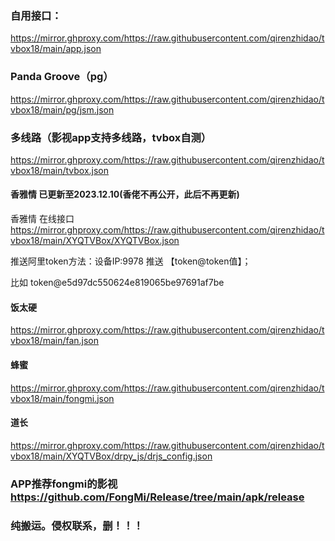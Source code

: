 ### 自用接口：
https://mirror.ghproxy.com/https://raw.githubusercontent.com/qirenzhidao/tvbox18/main/app.json

### Panda Groove（pg）
https://mirror.ghproxy.com/https://raw.githubusercontent.com/qirenzhidao/tvbox18/main/pg/jsm.json

### 多线路（影视app支持多线路，tvbox自测）
https://mirror.ghproxy.com/https://raw.githubusercontent.com/qirenzhidao/tvbox18/main/tvbox.json

#### 香雅情 已更新至2023.12.10(香佬不再公开，此后不再更新)
香雅情 在线接口 https://mirror.ghproxy.com/https://raw.githubusercontent.com/qirenzhidao/tvbox18/main/XYQTVBox/XYQTVBox.json

推送阿里token方法：设备IP:9978	推送 【token@token值】；

比如 token@e5d97dc550624e819065be97691af7be

#### 饭太硬 
https://mirror.ghproxy.com/https://raw.githubusercontent.com/qirenzhidao/tvbox18/main/fan.json
#### 蜂蜜
https://mirror.ghproxy.com/https://raw.githubusercontent.com/qirenzhidao/tvbox18/main/fongmi.json
#### 道长
https://mirror.ghproxy.com/https://raw.githubusercontent.com/qirenzhidao/tvbox18/main/XYQTVBox/drpy_js/drjs_config.json

### APP推荐fongmi的影视 https://github.com/FongMi/Release/tree/main/apk/release

### 纯搬运。侵权联系，删！！！
